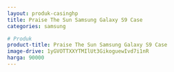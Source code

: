 ```yaml
---
layout: produk-casinghp
title: Praise The Sun Samsung Galaxy S9 Case
categories: samsung

# Produk
product-title: Praise The Sun Samsung Galaxy S9 Case
image-drive: 1yGVOTTXXYTMIlUt3GikoguewIvd7i1nR
harga: 90000
---
```

